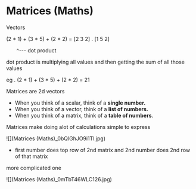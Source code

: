 # Matrices (Maths)
Vectors

(2 \* 1) + (3 \* 5) + (2 \* 2) = \[2 3 2\] . \[1 5 2\]

       ^--- dot product

dot product is multiplying all values and then getting the sum of all those values

eg . (2 \* 1) + (3 \* 5) + (2 \* 2) = 21

Matrices are 2d vectors

*   When you think of a scalar, think of a **single number.**
*   When you think of a vector, think of a **list of numbers.**
*   When you think of a matrix, think of a **table of numbers**.

Matrices make doing alot of calculations simple to express

![](Matrices (Maths)_0bQlGhJO9i1Tl.jpg)

*   first number does top row of 2nd matrix and 2nd number does 2nd row of that matrix 

more complicated one

![](Matrices (Maths)_0mTbT46WLC126.jpg)